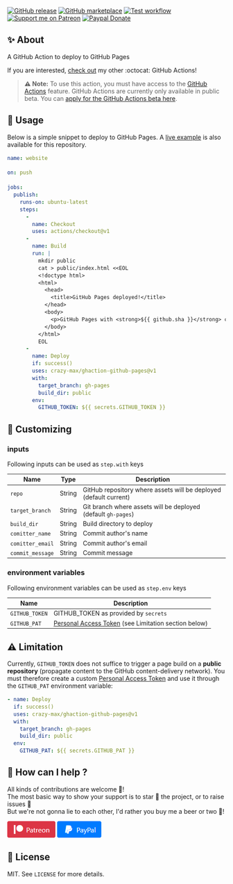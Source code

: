 [![GitHub release](https://img.shields.io/github/release/crazy-max/ghaction-github-pages.svg?style=flat-square)](https://github.com/crazy-max/ghaction-github-pages/releases/latest)
[![GitHub marketplace](https://img.shields.io/badge/marketplace-github--pages-blue?logo=github&style=flat-square)](https://github.com/marketplace/actions/github-pages)
[![Test workflow](https://github.com/crazy-max/ghaction-github-pages/workflows/test/badge.svg)](https://github.com/crazy-max/ghaction-github-pages/actions)
[![Support me on Patreon](https://img.shields.io/badge/donate-patreon-f96854.svg?logo=patreon&style=flat-square)](https://www.patreon.com/crazymax) 
[![Paypal Donate](https://img.shields.io/badge/donate-paypal-00457c.svg?logo=paypal&style=flat-square)](https://www.paypal.me/crazyws)

## ✨ About

A GitHub Action to deploy to GitHub Pages

If you are interested, [check out](https://git.io/Je09Y) my other :octocat: GitHub Actions!

> **:warning: Note:** To use this action, you must have access to the [GitHub Actions](https://github.com/features/actions) feature. GitHub Actions are currently only available in public beta. You can [apply for the GitHub Actions beta here](https://github.com/features/actions/signup/).

## 🚀 Usage

Below is a simple snippet to deploy to GitHub Pages. A [live example](https://github.com/crazy-max/ghaction-github-pages/actions) is also available for this repository.

```yaml
name: website

on: push

jobs:
  publish:
    runs-on: ubuntu-latest
    steps:
      -
        name: Checkout
        uses: actions/checkout@v1
      -
        name: Build
        run: |
          mkdir public
          cat > public/index.html <<EOL
          <!doctype html>
          <html>
            <head>
              <title>GitHub Pages deployed!</title>
            </head>
            <body>
              <p>GitHub Pages with <strong>${{ github.sha }}</strong> commit ID has been deployed through <a href="https://github.com/marketplace/actions/github-pages">GitHub Pages action</a> successfully.</p>
            </body>
          </html>
          EOL
      -
        name: Deploy
        if: success()
        uses: crazy-max/ghaction-github-pages@v1
        with:
          target_branch: gh-pages
          build_dir: public
        env:
          GITHUB_TOKEN: ${{ secrets.GITHUB_TOKEN }}
```

## 💅 Customizing

### inputs

Following inputs can be used as `step.with` keys

| Name            | Type    | Description                                                       |
|-----------------|---------|-------------------------------------------------------------------|
| `repo`          | String  | GitHub repository where assets will be deployed (default current) |
| `target_branch` | String  | Git branch where assets will be deployed (default `gh-pages`)     |
| `build_dir`     | String  | Build directory to deploy                                         |
| `comitter_name` | String  | Commit author's name                                              |
| `comitter_email`| String  | Commit author's email                                             |
| `commit_message`| String  | Commit message                                                    |

### environment variables

Following environment variables can be used as `step.env` keys

| Name           | Description                          |
|----------------|--------------------------------------|
| `GITHUB_TOKEN` | GITHUB_TOKEN as provided by `secrets`|
| `GITHUB_PAT`   | [Personal Access Token](https://help.github.com/articles/creating-a-personal-access-token-for-the-command-line/) (see Limitation section below)|

## :warning: Limitation

Currently, `GITHUB_TOKEN` does not suffice to trigger a page build on a **public repository** (propagate content to the GitHub content-delivery network). You must therefore create a custom [Personal Access Token](https://help.github.com/articles/creating-a-personal-access-token-for-the-command-line/) and use it through the `GITHUB_PAT` environment variable:

```yaml
- name: Deploy
  if: success()
  uses: crazy-max/ghaction-github-pages@v1
  with:
    target_branch: gh-pages
    build_dir: public
  env:
    GITHUB_PAT: ${{ secrets.GITHUB_PAT }}
```

## 🤝 How can I help ?

All kinds of contributions are welcome :raised_hands:!<br />
The most basic way to show your support is to star :star2: the project, or to raise issues :speech_balloon:<br />
But we're not gonna lie to each other, I'd rather you buy me a beer or two :beers:!

[![Support me on Patreon](.res/patreon.png)](https://www.patreon.com/crazymax) 
[![Paypal Donate](.res/paypal.png)](https://www.paypal.me/crazyws)

## 📝 License

MIT. See `LICENSE` for more details.
